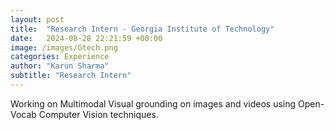 ```yaml
---
layout: post
title:  "Research Intern - Georgia Institute of Technology"
date:   2024-08-28 22:21:59 +00:00
image: /images/Gtech.png
categories: Experience
author: "Karun Sharma"
subtitle: "Research Intern"
---
```

Working on Multimodal Visual grounding on images and videos using Open-Vocab Computer Vision techniques.

[//]: # (<center>)

[//]: # (<iframe src="http://www.youtube.com/embed/iywCOqZYVXg" frameborder="0" height="315" width="560"></iframe>)

[//]: # (</center>)